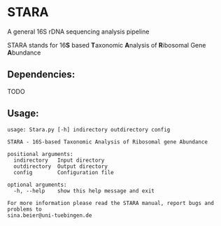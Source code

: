 # STARA
A general 16S rDNA sequencing analysis pipeline

STARA stands for 16**S** based **T**axonomic **A**nalysis of **R**ibosomal Gene **A**bundance

## Dependencies:
TODO

## Usage:

```
usage: Stara.py [-h] indirectory outdirectory config

STARA - 16S-based Taxonomic Analysis of Ribosomal gene Abundance

positional arguments:
  indirectory   Input directory
  outdirectory  Output directory
  config        Configuration file

optional arguments:
  -h, --help    show this help message and exit

For more information please read the STARA manual, report bugs and problems to
sina.beier@uni-tuebingen.de
```

